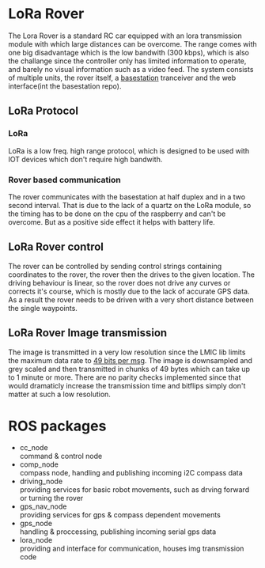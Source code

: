 # LoRa Rover

The Lora Rover is a standard RC car equipped with an lora transmission module with which large distances can be overcome.
The range comes with one big disadvantage which is the low bandwith (300 kbps), which is also the challange since the controller only has limited information to operate, and barely no visual information such as a video feed.
The system consists of multiple units, the rover itself, a [basestation](https://github.com/cy8berpunk/lora_rover_basestation) tranceiver and the web interface(int the basestation repo).

## LoRa Protocol

### LoRa 
LoRa is a low freq. high range protocol, which is designed to be used with IOT devices which don't require high bandwith.

### Rover based communication

The rover communicates with the basestation at half duplex and in a two second interval. That is due to the lack of a quartz on the LoRa module, so the timing has to be done on the cpu of the raspberry and can't be overcome. But as a positive side effect it helps with battery life.

## LoRa Rover control

The rover can be controlled by sending control strings containing coordinates to the rover, the rover then the drives to the given location. The driving behaviour is linear, so the rover does not drive any curves or corrects it's course, which is mostly due to the lack of accurate GPS data. As a result the rover needs to be driven with a very short distance between the single waypoints.

## LoRa Rover Image transmission

The image is transmitted in a very low resolution since the LMIC lib limits the maximum data rate to [49 bits per msg](https://www.thethingsnetwork.org/forum/t/lmic-fails-to-send-application-payload-larger-than-51-bytes/8923/19). The image is downsampled and grey scaled and then transmitted in chunks of 49 bytes which can take up to 1 minute or more. There are no parity checks implemented since that would dramaticly increase the transmission time and bitflips simply don't matter at such a low resolution.

# ROS packages

- cc_node	<br>
  command & control node
- comp_node <br>
  compass node, handling and publishing incoming i2C compass data
- driving_node <br>
  providing services for basic robot movements, such as drving forward or turning the rover
- gps_nav_node <br>
  providing services for gps & compass dependent movements
- gps_node <br>
  handling & proccessing, publishing incoming serial gps data
- lora_node <br>
  providing and interface for communication, houses img transmission code
